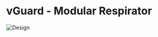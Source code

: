 # vGuard - Modular Respirator
![Design](https://raw.githubusercontent.com/hackorona/vGuard/master/assets/images/Respirator%20v10.jpg)